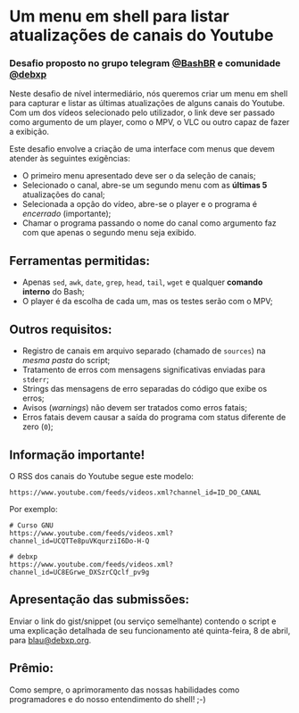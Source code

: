 # Um menu em shell para listar atualizações de canais do Youtube

### Desafio proposto no grupo telegram [@BashBR](https://t.me/bashbr) e comunidade [@debxp](https://t.me/debxpcomunidade)

Neste desafio de nível intermediário, nós queremos criar um menu em shell para capturar e listar as últimas atualizações de alguns canais do Youtube. Com um dos vídeos selecionado pelo utilizador, o link deve ser passado como argumento de um player, como o MPV, o VLC ou outro capaz de fazer a exibição.

Este desafio envolve a criação de uma interface com menus que devem atender às seguintes exigências:

* O primeiro menu apresentado deve ser o da seleção de canais;
* Selecionado o canal, abre-se um segundo menu com as **últimas 5** atualizações do canal;
* Selecionada a opção do vídeo, abre-se o player e o programa é _encerrado_ (importante);
* Chamar o programa passando o nome do canal como argumento faz com que apenas o segundo menu seja exibido.

## Ferramentas permitidas:

* Apenas `sed`, `awk`, `date`, `grep`, `head`, `tail`, `wget` e qualquer **comando interno** do Bash;
* O player é da escolha de cada um, mas os testes serão com o MPV;

## Outros requisitos:

* Registro de canais em arquivo separado (chamado de `sources`) na _mesma pasta_ do script;
* Tratamento de erros com mensagens significativas enviadas para `stderr`;
* Strings das mensagens de erro separadas do código que exibe os erros;
* Avisos (*warnings*) não devem ser tratados como erros fatais;
* Erros fatais devem causar a saída do programa com status diferente de zero (`0`);

## Informação importante!

O RSS dos canais do Youtube segue este modelo:

```
https://www.youtube.com/feeds/videos.xml?channel_id=ID_DO_CANAL
```

Por exemplo:

```
# Curso GNU
https://www.youtube.com/feeds/videos.xml?channel_id=UCQTTe8puVKqurziI6Do-H-Q

# debxp
https://www.youtube.com/feeds/videos.xml?channel_id=UC8EGrwe_DXSzrCQclf_pv9g
```

## Apresentação das submissões:

Enviar o link do gist/snippet (ou serviço semelhante) contendo o script e uma explicação detalhada de seu funcionamento até quinta-feira, 8 de abril, para blau@debxp.org.

## Prêmio:

Como sempre, o aprimoramento das nossas habilidades como programadores e do nosso entendimento do shell! ;-)
